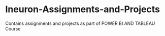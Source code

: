 # Ineuron-Assignments-and-Projects
Contains assignments and projects as part of POWER BI AND TABLEAU Course
